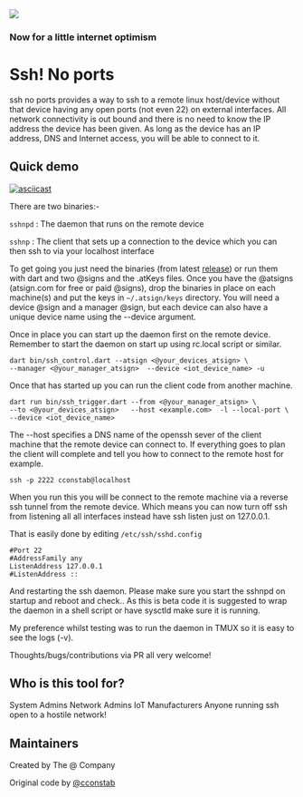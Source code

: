 <img src="https://atsign.dev/assets/img/@dev.png?sanitize=true">

### Now for a little internet optimism

# Ssh! No ports

ssh no ports provides a way to ssh to a remote linux host/device without that
device having any open ports (not even 22) on external interfaces. All
network connectivity is out bound and there is no need to know the IP
address the device has been given. As long as the device has an IP address,
DNS and Internet access, you will be able to connect to it.

## Quick demo
[![asciicast](https://asciinema.org/a/nhcExPw1MZnn7sKEK6gJTJEkR.svg)](https://asciinema.org/a/nhcExPw1MZnn7sKEK6gJTJEkR)

There are two binaries:-

`sshnpd` : The daemon that runs on the remote device

`sshnp`  : The client that sets up a connection to the device which you
can then ssh to via your localhost interface

To get going you just need the binaries (from latest 
[release](https://github.com/atsign-foundation/sshnoports/releases))
or run them with dart and two @signs and the .atKeys files. Once you have the
@atsigns (atsign.com for free or paid @signs), drop the binaries in place on
each machine(s) and put the keys in `~/.atsign/keys` directory. You will need
a device @sign and a manager @sign, but each device can also have a unique
device name using the --device argument.

Once in place you can start up the daemon first on the remote device.
Remember to start the daemon on start up using rc.local script or similar.

```
dart bin/ssh_control.dart --atsign <@your_devices_atsign> \
--manager <@your_manager_atsign>  --device <iot_device_name> -u
```

Once that has started up you can run the client code from another machine.

```
dart run bin/ssh_trigger.dart --from <@your_manager_atsign> \
--to <@your_devices_atsign>   --host <example.com>  -l --local-port \
--device <iot_device_name>
```

The --host specifies a DNS name of the openssh sever of the client machine
that the remote device can connect to. If everything goes to plan the client
will complete and tell you how to connect to the remote host for example.

```
ssh -p 2222 cconstab@localhost
```

When you run this you will be connect to the remote machine via a reverse
ssh tunnel from the remote device. Which means you can now turn off ssh from
listening all all interfaces instead have ssh listen just on 127.0.0.1.

That is easily done by editing `/etc/ssh/sshd.config`  

```
#Port 22
#AddressFamily any
ListenAddress 127.0.0.1
#ListenAddress ::
```

And restarting the ssh daemon. Please make sure you start the sshnpd on
startup and reboot and check.. As this is beta code it is suggested to
wrap the daemon in a shell script or have sysctld make sure it is running. 

My preference whilst testing was to run the daemon in TMUX so it is easy
to see the logs (-v).

Thoughts/bugs/contributions via PR all very welcome!

## Who is this tool for?

System Admins
Network Admins
IoT Manufacturers
Anyone running ssh open to a hostile network!

## Maintainers

Created by The @ Company 

Original code by [@cconstab](https://github.com/cconstab)

